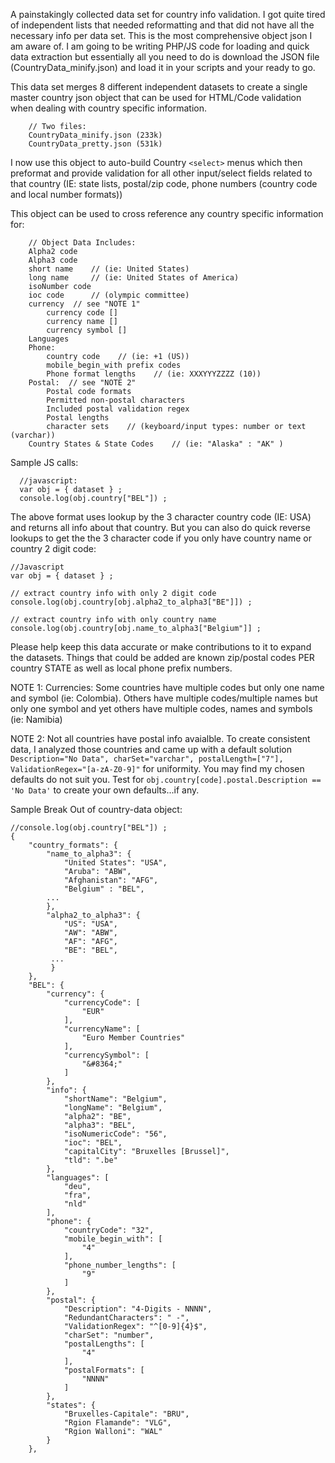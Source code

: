 A painstakingly collected data set for country info validation. I got quite tired of independent lists that needed reformatting and that did not have all the necessary info per data set.  This is the most comprehensive object json I am aware of.  I am going to be writing PHP/JS code for loading and quick data extraction but essentially all you need to do is download the JSON file (CountryData_minify.json) and load it in your scripts and your ready to go.

This data set merges 8 different independent datasets to create a single master country json object that can be used for HTML/Code validation when dealing with country specific information.

        // Two files:
        CountryData_minify.json (233k)
        CountryData_pretty.json (531k)

I now use this object to auto-build Country `<select>` menus which then preformat and provide validation for all other input/select fields related to that country (IE: state lists, postal/zip code, phone numbers (country code and local number formats))

This object can be used to cross reference any country specific information for:
            
        // Object Data Includes:
        Alpha2 code
        Alpha3 code
        short name    // (ie: United States)
        long name     // (ie: United States of America)
        isoNumber code
        ioc code      // (olympic committee)
        currency  // see "NOTE 1"
            currency code []
            currency name [] 
            currency symbol [] 
        Languages
        Phone:
            country code    // (ie: +1 (US))
            mobile_begin_with prefix codes
            Phone format lengths    // (ie: XXXYYYZZZZ (10))
        Postal:  // see "NOTE 2" 
            Postal code formats
            Permitted non-postal characters
            Included postal validation regex
            Postal lengths
            character sets    // (keyboard/input types: number or text (varchar))
        Country States & State Codes    // (ie: "Alaska" : "AK" )
      
Sample JS calls:

      //javascript:
      var obj = { dataset } ;
      console.log(obj.country["BEL"]) ;

The above format uses lookup by the 3 character country code (IE: USA) and returns all info about that country.  But you can also do quick reverse lookups to get the the 3 character code if you only have country name or country 2 digit code:
  
    //Javascript
    var obj = { dataset } ;
    
    // extract country info with only 2 digit code
    console.log(obj.country[obj.alpha2_to_alpha3["BE"]]) ;  
    
    // extract country info with only country name
    console.log(obj.country[obj.name_to_alpha3["Belgium"]] ;  

Please help keep this data accurate or make contributions to it to expand the datasets.  Things that could be added are known zip/postal codes PER country STATE as well as local phone prefix numbers. 

NOTE 1: Currencies: Some countries have multiple codes but only one name and symbol (ie: Colombia).  Others have multiple codes/multiple names but only one symbol and yet others have multiple codes, names and symbols (ie: Namibia)

NOTE 2: Not all countries have postal info avaialble.  To create consistent data, I analyzed those countries and came up with a default solution `Description="No Data", charSet="varchar", postalLength=["7"], ValidationRegex="[a-zA-Z0-9]"` for uniformity.  You may find my chosen defaults do not suit you. Test for `obj.country[code].postal.Description == 'No Data'` to create your own defaults...if any.

Sample Break Out of country-data object:

    //console.log(obj.country["BEL"]) ;
    {
        "country_formats": {
            "name_to_alpha3": {
                "United States": "USA",
                "Aruba": "ABW",
                "Afghanistan": "AFG",
                "Belgium" : "BEL",
            ...
            },
            "alpha2_to_alpha3": {
                "US": "USA",
                "AW": "ABW",
                "AF": "AFG",
                "BE": "BEL",
             ...
             }
        },
        "BEL": {
            "currency": {
                "currencyCode": [
                    "EUR"
                ],
                "currencyName": [
                    "Euro Member Countries"
                ],
                "currencySymbol": [
                    "&#8364;"
                ]
            },
            "info": {
                "shortName": "Belgium",
                "longName": "Belgium",
                "alpha2": "BE",
                "alpha3": "BEL",
                "isoNumericCode": "56",
                "ioc": "BEL",
                "capitalCity": "Bruxelles [Brussel]",
                "tld": ".be"
            },
            "languages": [
                "deu",
                "fra",
                "nld"
            ],
            "phone": {
                "countryCode": "32",
                "mobile_begin_with": [
                    "4"
                ],
                "phone_number_lengths": [
                    "9"
                ]
            },
            "postal": {
                "Description": "4-Digits - NNNN",
                "RedundantCharacters": " -",
                "ValidationRegex": "^[0-9]{4}$",
                "charSet": "number",
                "postalLengths": [
                    "4"
                ],
                "postalFormats": [
                    "NNNN"
                ]
            },
            "states": {
                "Bruxelles-Capitale": "BRU",
                "Rgion Flamande": "VLG",
                "Rgion Walloni": "WAL"
            }
        },
